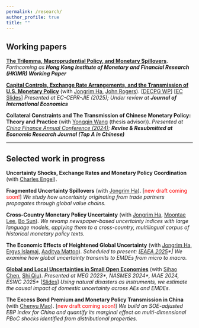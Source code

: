 ```yaml
---
permalink: /research/
author_profile: true
title: ""
---
```



## Working papers

[**The Trilemma, Macroprudential Policy, and Monetary Spillovers**](https://download.ssrn.com/2025/10/26/5538878.pdf?response-content-disposition=inline&X-Amz-Security-Token=IQoJb3JpZ2luX2VjEOD%2F%2F%2F%2F%2F%2F%2F%2F%2F%2FwEaCXVzLWVhc3QtMSJHMEUCIBUnVedQRPdkJk6QEo%2B5mwr%2BEzaEF3keMWVyxAFC%2FqZxAiEAgBG0HOZl97bMXacAw0qF%2FizmqpmILYtTv%2BAwxYKze3gqxgUImP%2F%2F%2F%2F%2F%2F%2F%2F%2F%2FARAEGgwzMDg0NzUzMDEyNTciDOBRD7Cry%2BsJcYm8UiqaBXF8XMG618lVihdbhbMs4uLVCrjdfV9cRCT08KmQoysHb3Jffa6PWsNczfXlrstwfuYAB2kI2XllZOKq0%2BjQtfjDm6KDTeF7gEad1Kow4Uq%2FO%2BefwfHSBhZ6F995BnmxcmAsiCBxbvVa%2FxK1BSXGyeRNelZqP0le3x6CUaiMYrYDGmtKL0y3JJM6N69faw1WnFMOVlzCj2gVFeYQQ0qMAXXg4zj%2ByRE70T2lkj%2FFEsxX2orjrkn2yoVUkO5l0gYNa58cSrAryznv9k07OpaYoQQrLhl7iogkI%2F6kFoLov0SE11pcCmO9N%2FY%2FrcvqXvRDFv8Ymp50f5KJOXylk%2B%2BuKHLPk5mKFBAPFY9E%2Be8Sh0lNk8jc0NQ1gnVVEOA2NsRA0gtfP3N4M%2Fd989s436JpMpm1M4oIL4bql1%2BpYtNfMTw3sG2hqWjX7fiWxnzcthIrKc%2BNJvAkVXV2ZbcJBCu0nHO%2FbLG%2FtwR%2FWhb8UFVtzbvYuwcIhZD3LBmmx5rDRr4YfgTjJiCcb2ogb6bJGlKFdXtClZs%2F0qqHNHxA%2FTUsRlry%2FTmDS4rzRC%2FAY5mF4hIZVVR4V5KVnvVMQdJgXRPyltIb%2BZSbD7jSSw%2Bk3ODkh%2BZvjeNbVOc%2Fgk6heNrRrYlepanRirzJpUdGeoPzr5dRHbhJQP3CClUQWgpTt6GCD2G8tOszhEDfI6dGQ%2FtUr8rbZk2BAvwCQxvJVpy7vPs3yr9ngvOL2QtriWRHYsqTKdFKbpE6Zi3y8EuwdvXxc7WNiaHgMZd7R2gGMwQqA%2Fe62pmZCt%2FUUJ94xtcgK1OKM2KKLB%2BQA5ztWS6tEFrnpzHr2ZFfENvGkqXhxiyso2tQRkWlpgCWA6vjmKCwD9zwOeM%2FEA5dFZ7WEempFjCv1frHBjqxAYQOOjN22GCCqMVlObdfzNqIbFWfVzgwdCAwxcrzLkULCBwAwjU2GFw0HNL5yDX8fsSefUiVj0%2FR4MAQDzQvcs1AnDHXRGiwuBabGfpHFPCPlWS4bTbtyF8AWSA%2Fr2HqefORHG2%2BW4YP7FkyRyI5WQdXljbga%2F0uKcvS4q%2Fc1ypZC0obhSYYfFGh%2Fl7MjhTvLq3N%2BU821WNK9L5rQt7JskNQFeiXtSMUWpLGqUBqt%2F5vdw%3D%3D&X-Amz-Algorithm=AWS4-HMAC-SHA256&X-Amz-Date=20251026T234237Z&X-Amz-SignedHeaders=host&X-Amz-Expires=300&X-Amz-Credential=ASIAUPUUPRWE3LQDJDU7%2F20251026%2Fus-east-1%2Fs3%2Faws4_request&X-Amz-Signature=926b3fa03de391c661d468becb971566e7101552c92976f7426032da54c3f159&abstractId=5538878). *Forthcoming as **Hong Kong Institute of Monetary and Financial Research (HKIMR) Working Paper***

[**Capital Controls, Exchange Rate Arrangements, and the Transmission of U.S. Monetary Policy**](https://download.ssrn.com/2025/10/18/5599312.pdf?response-content-disposition=inline&X-Amz-Security-Token=IQoJb3JpZ2luX2VjEOD%2F%2F%2F%2F%2F%2F%2F%2F%2F%2FwEaCXVzLWVhc3QtMSJHMEUCIBUnVedQRPdkJk6QEo%2B5mwr%2BEzaEF3keMWVyxAFC%2FqZxAiEAgBG0HOZl97bMXacAw0qF%2FizmqpmILYtTv%2BAwxYKze3gqxgUImP%2F%2F%2F%2F%2F%2F%2F%2F%2F%2FARAEGgwzMDg0NzUzMDEyNTciDOBRD7Cry%2BsJcYm8UiqaBXF8XMG618lVihdbhbMs4uLVCrjdfV9cRCT08KmQoysHb3Jffa6PWsNczfXlrstwfuYAB2kI2XllZOKq0%2BjQtfjDm6KDTeF7gEad1Kow4Uq%2FO%2BefwfHSBhZ6F995BnmxcmAsiCBxbvVa%2FxK1BSXGyeRNelZqP0le3x6CUaiMYrYDGmtKL0y3JJM6N69faw1WnFMOVlzCj2gVFeYQQ0qMAXXg4zj%2ByRE70T2lkj%2FFEsxX2orjrkn2yoVUkO5l0gYNa58cSrAryznv9k07OpaYoQQrLhl7iogkI%2F6kFoLov0SE11pcCmO9N%2FY%2FrcvqXvRDFv8Ymp50f5KJOXylk%2B%2BuKHLPk5mKFBAPFY9E%2Be8Sh0lNk8jc0NQ1gnVVEOA2NsRA0gtfP3N4M%2Fd989s436JpMpm1M4oIL4bql1%2BpYtNfMTw3sG2hqWjX7fiWxnzcthIrKc%2BNJvAkVXV2ZbcJBCu0nHO%2FbLG%2FtwR%2FWhb8UFVtzbvYuwcIhZD3LBmmx5rDRr4YfgTjJiCcb2ogb6bJGlKFdXtClZs%2F0qqHNHxA%2FTUsRlry%2FTmDS4rzRC%2FAY5mF4hIZVVR4V5KVnvVMQdJgXRPyltIb%2BZSbD7jSSw%2Bk3ODkh%2BZvjeNbVOc%2Fgk6heNrRrYlepanRirzJpUdGeoPzr5dRHbhJQP3CClUQWgpTt6GCD2G8tOszhEDfI6dGQ%2FtUr8rbZk2BAvwCQxvJVpy7vPs3yr9ngvOL2QtriWRHYsqTKdFKbpE6Zi3y8EuwdvXxc7WNiaHgMZd7R2gGMwQqA%2Fe62pmZCt%2FUUJ94xtcgK1OKM2KKLB%2BQA5ztWS6tEFrnpzHr2ZFfENvGkqXhxiyso2tQRkWlpgCWA6vjmKCwD9zwOeM%2FEA5dFZ7WEempFjCv1frHBjqxAYQOOjN22GCCqMVlObdfzNqIbFWfVzgwdCAwxcrzLkULCBwAwjU2GFw0HNL5yDX8fsSefUiVj0%2FR4MAQDzQvcs1AnDHXRGiwuBabGfpHFPCPlWS4bTbtyF8AWSA%2Fr2HqefORHG2%2BW4YP7FkyRyI5WQdXljbga%2F0uKcvS4q%2Fc1ypZC0obhSYYfFGh%2Fl7MjhTvLq3N%2BU821WNK9L5rQt7JskNQFeiXtSMUWpLGqUBqt%2F5vdw%3D%3D&X-Amz-Algorithm=AWS4-HMAC-SHA256&X-Amz-Date=20251026T234201Z&X-Amz-SignedHeaders=host&X-Amz-Expires=300&X-Amz-Credential=ASIAUPUUPRWE3LQDJDU7%2F20251026%2Fus-east-1%2Fs3%2Faws4_request&X-Amz-Signature=7a0c1cef9ba1f425880b3fe85a56f3cca942c126f17fd1d5ce2b9ed90cb0e77a&abstractId=5599312) (with [Jongrim Ha](https://www.jongrimha.com/), [John Rogers](https://www.johnrogerseconomist.net/)). [[DECPG WP](https://documents.worldbank.org/en/publication/documents-reports/documentdetail/099737510042356177/idu0d0f72eff0c5f40430109e25085e3858b298c)] [[EC Slides](https://b1scrape.westeurope.cloudapp.azure.com/conf/2025/slides/I_JongrimHa.pdf)] *Presented at EC-CEPR-JIE (2025); Under review at **Journal of International Economics***

**Collateral Constraints and The Transmission of Chinese Monetary Policy: Theory and Practice** (with [Yongqin Wang](https://fisf.fudan.edu.cn/en_show-112-156.html) (thesis advisor)). *Presented at [China Finance Annual Conference (2024)](http://www.jryj.org.cn/CN/news/news104.shtml); **Revise & Resubmitted at Economic Research Journal (Top A in Chinese)***


- - -

<!--**5. Winners and Losers from U.S.-China Tension**-->



## Selected work in progress

**Uncertainty Shocks, Exchange Rates and Monetary Policy Coordination** (with [Charles Engel](https://users.ssc.wisc.edu/~cengel/)).

**Fragmented Uncertainty Spillovers** (with [Jongrim Ha](https://www.jongrimha.com/)). [<font color="red">new draft coming soon!</font>] 
*We study how uncertainty originating from trade partners propagates through global value chains.*

**Cross-Country Monetary Policy Uncertainty** (with [Jongrim Ha](https://www.jongrimha.com/), [Moontae Lee](https://business.uic.edu/profiles/lee-moontae/), [Bo Sun](https://sites.google.com/site/bosun09/home)).
*We revamp newspaper-based uncertainty indices with large language models, applying them to a cross-country, multilingual corpus of historical monetary policy texts.*

**The Economic Effects of Heightened Global Uncertainty** (with [Jongrim Ha](https://www.jongrimha.com/), [Ergys Islamaj](https://www.worldbank.org/en/about/people/e/ergys-islamaj), [Aaditya Mattoo](https://www.worldbank.org/en/about/people/a/aaditya-mattoo)). *Scheduled to present: [[EAEA 2025](https://www.eaeaweb.com/)\*]*
*We examine how global uncertainty transmits to EMDEs from micro to macro.*

[**Global and Local Uncertainties in Small Open Economies**](https://virtual.oxfordabstracts.com/event/73643/submission/1900) (with [Sihao Chen](https://chensihao.weebly.com/), [Shi Qiu](https://sites.google.com/view/shiqiu)). *Presented at MEG 2023\*, NASMES 2024\*, IAAE 2024, ESWC 2025\** [[Slides](https://www.dropbox.com/scl/fi/690rsa9gvvnxmg567utid/global_and_local_uncertainty_slides.pdf?rlkey=ddz6o3kemf8017iaxhhkzcax6&st=fj7ab5o5&dl=0)] *Using natural disasters as instruments, we estimate the causal impact of domestic uncertainty across AEs and EMDEs.*

**The Excess Bond Premium and Monetary Policy Transmission in China** (with [Chenyu Mao](https://sites.google.com/view/chenyu-sophia-mao/home-page)). [<font color="red">new draft coming soon!</font>] *We build an SOE-adjusted EBP index for China and quantify its marginal effect on multi-dimensional PBoC shocks identified from distributional properties.* 

<!-- We build the EBP index for China adjusted for [Geng and Pan’s (2024)](https://onlinelibrary.wiley.com/doi/10.1111/jofi.13380) SOE premium.-->

<!-- **Structural Monetary Policy, Quantitative Easing, and Collateral Constraints: A Tale of Two Central Banks** (*draft upon request*) -->

<!-- My research motivation is to develop a theory that captures the interaction and spillover effects of monetary policies between U.S. (Home) and China (Foreign). The model builds on [Geanakoplos & Wang (2020)](https://www.aeaweb.org/articles?id=10.1257/mac.20180484) (GW) and extends it to include the Foreign central bank's risky asset purchases -- in reality,  the PBC's Structural Monetary Policy (SMP). To make the PBC's asset purchase meaningful, I deviate from GW's original No-borrowing environment to assume Foreign as a Leverage Economy. Additionally, to generate persistent ``collateral gap'' in the free-trade equilibrium, one needs to assume more sophisticated financial system in the U.S. To make progress, I adopt the Tranching Economy setting of [Fostel, Geanakoplos & Phelan (2023)](https://papers.ssrn.com/sol3/papers.cfm?abstract_id=2921456). The nonlinear equation system is established and interaction effects between the Fed's QE and PBC's SMP are investigated. -->

<!-- **The Impossible Trinity, Monetary Policy Spillover, and Collateral Constraint** (*draft upon request*) -->

<!-- This paper studies Mundell-Fleming's impossible trinity in a two-country endogenous collateral equilibrium model with monetary policy. The Home country (thought of as U.S.) is a Tranching economy, with monetary authority engaging in risky asset purchases and free capital movements. The Foreign is a Leverage economy, with capital control (CC) tax imposed on international asset purchases (inflows or outflows), and nominal exchange rate intervened by the central bank (FXI). I study the implications on how CC and FXI affect the spillover effects of Home monetary policy to Foreign asset price, which is tested empirically in my capital control paper (Ha, Liu & Rogers, 2025). -->



<!--*Abstract*: We construct the Excess Bond Premium (EBP) measure for China, a representative macro indicator of risk-bearing capacity of financial market. As a by-product, we infer micro-level external financing costs via firm-level EBP. Crucially, in the construction of distance-to-default, we follow the framework of Geng and Pan (2024) to adjust for the SOE premium. We then apply identification via fat-tailed distribution to identify Chinese monetary policy shocks, and investigate the heterogeneous transmission of multi-dimensional PBOC shocks, through the lens of the firm-level EBP. We document that transmission effects of conventional PBC shocks decline with the firm-level EBP, consistent with Ottonello and Winberry (2020), while the transmission effects of balance-sheet dimension of PBC shocks increase with firm-level EBP, as a novel new finding. -->



<!-- **The Credit Surface and Monetary Policy in China** -->

<!-- The credit surface is a major concept proposed by [Geanakoplos (2016)](https://www.elibrary.imf.org/display/book/9780262034623/ch015.xml), and has been proven to be crucial for monetary policy transmission. This research quantifies the credit surface in China, aiming to provide practical guidance for PBC's monetary policy and macroprudential implementation. -->